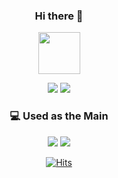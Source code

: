 
 <!-- [![Solved.ac Profile](http://mazassumnida.wtf/api/v2/generate_badge?boj=min959595)](https://solved.ac/min959595/) -->


<div align=center>

### Hi there 👋

<img src="https://velog.velcdn.com/images/gangintheremark/post/4e3da295-c1ac-436b-a0a7-c5f28795d04e/image.gif" width=auto height="67">

<a href="https://velog.io/@gangintheremark" target="_blank"><img src="https://img.shields.io/badge/velog-20C997?style=for-the-badge&logo=velog&logoColor=white"></a>
<a href="https://gangintheremark.tistory.com/" target="_blank"><img src="https://img.shields.io/badge/tistory-000000?style=for-the-badge&logo=tistory&logoColor=white"></a>



### 💻 Used as the Main
<img src="https://img.shields.io/badge/springboot-6DB33F?style=for-the-badge&logo=springboot&logoColor=white"> <img src="https://img.shields.io/badge/Java-007396?style=for-the-badge&logo=Java&logoColor=white">

[![Hits](https://hits.seeyoufarm.com/api/count/incr/badge.svg?url=https%3A%2F%2Fgithub.com%2Fgangintheremark&count_bg=%2379C83D&title_bg=%23555555&icon=&icon_color=%23E7E7E7&title=github&edge_flat=false)](https://hits.seeyoufarm.com)

</div>
